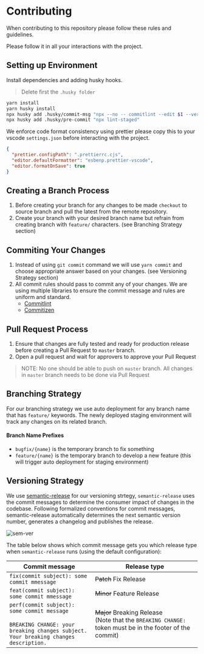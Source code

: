 # Contributing

When contributing to this repository please follow these rules and guidelines.

Please follow it in all your interactions with the project.

## Setting up Environment

Install dependencies and adding husky hooks.

> Delete first the `.husky folder`

```zsh
yarn install
yarn husky install
npx husky add .husky/commit-msg "npx --no -- commitlint --edit $1 --verbose"
npx husky add .husky/pre-commit "npx lint-staged"
```

We enforce code format consistency using prettier please copy this to your vscode `settings.json` before interacting with the project.

```json
{
  "prettier.configPath": ".prettierrc.cjs",
  "editor.defaultFormatter": "esbenp.prettier-vscode",
  "editor.formatOnSave": true
}
```

## Creating a Branch Process

1. Before creating your branch for any changes to be made `checkout` to source branch and pull the latest from the remote repository.
2. Create your branch with your desired branch name but refrain from creating branch with `feature/` characters. (see Branching Strategy section)

## Commiting Your Changes

1. Instead of using `git commit` command we will use `yarn commit` and choose appropriate answer based on your changes. (see Versioning Strategy section)
2. All commit rules should pass to commit any of your changes. We are using multiple libraries to ensure the commit message and rules are uniform and standard.
   - [Commitlint](https://commitlint.js.org/)
   - [Commitizen](https://commitizen-tools.github.io/)

## Pull Request Process

1. Ensure that changes are fully tested and ready for production release before creating a Pull Request to `master` branch.
2. Open a pull request and wait for approvers to approve your Pull Request

> NOTE: No one should be able to push on `master` branch.
> All changes in `master` branch needs to be done via Pull Request

## Branching Strategy

For our branching strategy we use auto deployment for any branch name that has `feature/` keywords. The newly deployed staging environment will track any changes on its related branch.

#### **Branch Name Prefixes**

- `bugfix/{name}` is the temporary branch to fix something
- `feature/{name}` is the temporary branch to develop a new feature (this will trigger auto deployment for staging environment)

## Versioning Strategy

We use [semantic-release](https://github.com/semantic-release) for our versioning strtegy, `semantic-release` uses the commit messages to determine the consumer impact of changes in the codebase. Following formalized conventions for commit messages, semantic-release automatically determines the next semantic version number, generates a changelog and publishes the release.

<img src="https://miro.medium.com/max/4800/0*s9t0r3aU04Mi5n3t" alt='sem-ver' />

The table below shows which commit message gets you which release type when `semantic-release` runs (using the default configuration):

| Commit message                                                                                                                               | Release type                                                                                                    |
| -------------------------------------------------------------------------------------------------------------------------------------------- | --------------------------------------------------------------------------------------------------------------- |
| `fix(commit subject): some commit mmessage`                                                                                                  | ~~Patch~~ Fix Release                                                                                           |
| `feat(commit subject): some commit mmessage`                                                                                                 | ~~Minor~~ Feature Release                                                                                       |
| `perf(commit subject): some commit message`<br><br>`BREAKING CHANGE: your breaking changes subject.`<br>`Your breaking changes description.` | ~~Major~~ Breaking Release <br /> (Note that the `BREAKING CHANGE: ` token must be in the footer of the commit) |
